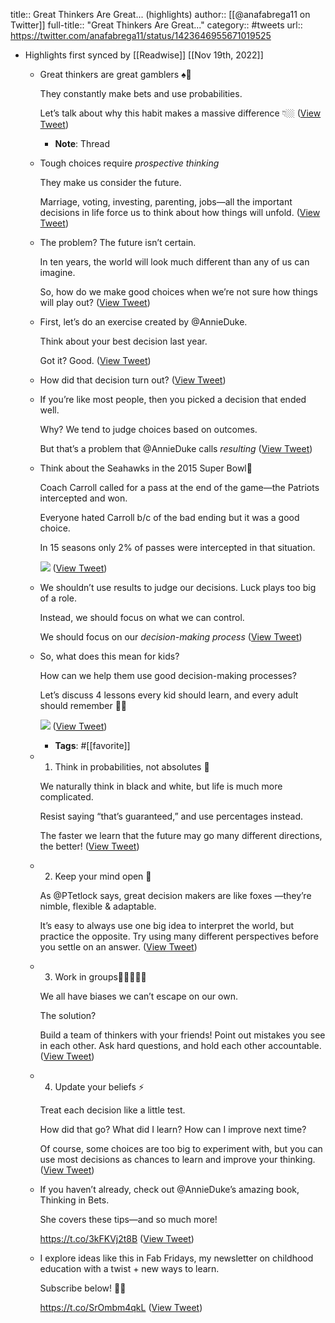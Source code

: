 title:: Great Thinkers Are Great... (highlights)
author:: [[@anafabrega11 on Twitter]]
full-title:: "Great Thinkers Are Great..."
category:: #tweets
url:: https://twitter.com/anafabrega11/status/1423646955671019525

- Highlights first synced by [[Readwise]] [[Nov 19th, 2022]]
	- Great thinkers are great gamblers ♠️🎲
	  
	  They constantly make bets and use probabilities.
	  
	  Let’s talk about why this habit makes a massive difference 👇🏼 ([View Tweet](https://twitter.com/anafabrega11/status/1423646955671019525))
		- **Note**: Thread
	- Tough choices require *prospective thinking*
	  
	  They make us consider the future.
	  
	  Marriage, voting, investing, parenting, jobs—all the important decisions in life force us to think about how things will unfold. ([View Tweet](https://twitter.com/anafabrega11/status/1423646956690227201))
	- The problem? The future isn’t certain.
	  
	  In ten years, the world will look much different than any of us can imagine.
	  
	  So, how do we make good choices when we’re not sure how things will play out? ([View Tweet](https://twitter.com/anafabrega11/status/1423646957755633664))
	- First, let’s do an exercise created by @AnnieDuke.
	  
	  Think about your best decision last year.
	  
	  Got it? Good. ([View Tweet](https://twitter.com/anafabrega11/status/1423646958816841732))
	- How did that decision turn out? ([View Tweet](https://twitter.com/anafabrega11/status/1423646960137953281))
	- If you’re like most people, then you picked a decision that ended well.
	  
	  Why? We tend to judge choices based on outcomes.
	  
	  But that’s a problem that @AnnieDuke calls *resulting* ([View Tweet](https://twitter.com/anafabrega11/status/1423646961274662920))
	- Think about the Seahawks in the 2015 Super Bowl🏈
	  
	  Coach Carroll called for a pass at the end of the game—the Patriots intercepted and won.
	  
	  Everyone hated Carroll b/c of the bad ending but it was a good choice.
	  
	  In 15 seasons only 2% of passes were intercepted in that situation. 
	  
	  ![](https://pbs.twimg.com/media/E8HN6rpWYAAAX2k.jpg) ([View Tweet](https://twitter.com/anafabrega11/status/1423646968589524996))
	- We shouldn’t use results to judge our decisions. Luck plays too big of a role.
	  
	  Instead, we should focus on what we can control.
	  
	  We should focus on our *decision-making process* ([View Tweet](https://twitter.com/anafabrega11/status/1423646971919745024))
	- So, what does this mean for kids?
	  
	  How can we help them use good decision-making processes?
	  
	  Let’s discuss 4 lessons every kid should learn, and every adult should remember 🤸🏼 
	  
	  ![](https://pbs.twimg.com/media/E8HOGGlWQAcg4Q_.jpg) ([View Tweet](https://twitter.com/anafabrega11/status/1423646976474820610))
		- **Tags**: #[[favorite]]
	- 1. Think in probabilities, not absolutes 🎲
	  
	  We naturally think in black and white, but life is much more complicated.
	  
	  Resist saying “that’s guaranteed,” and use percentages instead.
	  
	  The faster we learn that the future may go many different directions, the better! ([View Tweet](https://twitter.com/anafabrega11/status/1423646978513252355))
	- 2. Keep your mind open 🤯
	  
	  As @PTetlock says, great decision makers are like foxes —they’re nimble, flexible & adaptable.
	  
	  It’s easy to always use one big idea to interpret the world, but practice the opposite. Try using many different perspectives before you settle on an answer. ([View Tweet](https://twitter.com/anafabrega11/status/1423646979431743488))
	- 3. Work in groups👩🏽‍🤝‍👨🏻
	  
	  We all have biases we can’t escape on our own.
	  
	  The solution?
	  
	  Build a team of thinkers with your friends! Point out mistakes you see in each other. Ask hard questions, and hold each other accountable. ([View Tweet](https://twitter.com/anafabrega11/status/1423646980417495045))
	- 4. Update your beliefs ⚡️
	  
	  Treat each decision like a little test.
	  
	  How did that go? What did I learn? How can I improve next time? 
	  
	  Of course, some choices are too big to experiment with, but you can use most decisions as chances to learn and improve your thinking. ([View Tweet](https://twitter.com/anafabrega11/status/1423646981679894540))
	- If you haven’t already, check out @AnnieDuke’s amazing book, Thinking in Bets.
	  
	  She covers these tips—and so much more!
	  
	  https://t.co/3kFKVj2t8B ([View Tweet](https://twitter.com/anafabrega11/status/1423646983017873408))
	- I explore ideas like this in Fab Fridays, my newsletter on childhood education with a twist + new ways to learn.
	  
	  Subscribe below! 🤸🏼
	  
	  https://t.co/SrOmbm4qkL ([View Tweet](https://twitter.com/anafabrega11/status/1423646984074899464))